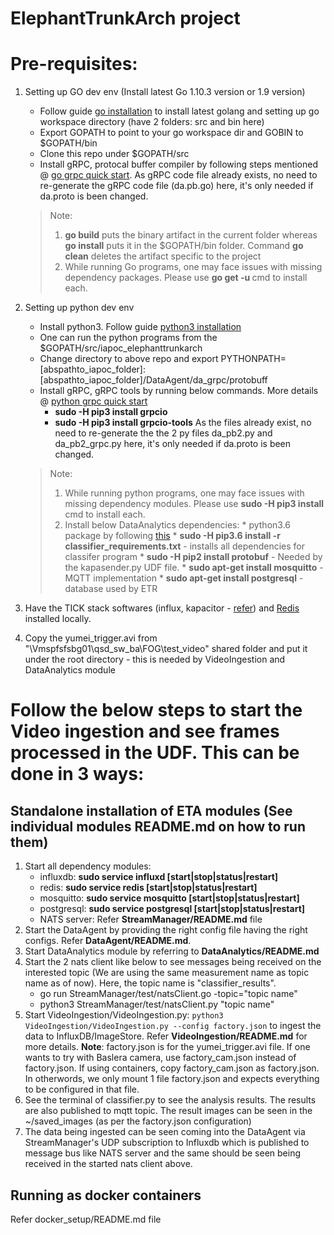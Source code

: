 # ElephantTrunkArch project

# Pre-requisites:
1. Setting up GO dev env (Install latest Go 1.10.3 version or 1.9 version)
    * Follow guide [go installation](https://golang.org/doc/install#install) to install latest golang and setting up go workspace directory (have 2 folders: src and bin here)
    * Export GOPATH to point to your go workspace dir and GOBIN to $GOPATH/bin
    * Clone this repo under $GOPATH/src
    * Install gRPC, protocal buffer compiler by following steps mentioned @ [go grpc quick start](https://grpc.io/docs/quickstart/go.html). As gRPC code file already exists, no need to re-generate the gRPC code file (da.pb.go) here, it's only needed if da.proto is been changed.
    > Note:
    > 1. **go build** puts the binary artifact in the current folder whereas **go install** puts it in the $GOPATH/bin folder. Command **go clean** deletes the artifact specific to the project
    > 2. While running Go programs, one may face issues with missing dependency packages. Please use **go get -u <pacakage>** cmd to install each.

2. Setting up python dev env
    * Install python3. Follow guide [python3 installation](http://docs.python-guide.org/en/latest/starting/install3/linux/)
    * One can run the python programs from the $GOPATH/src/iapoc_elephanttrunkarch
    * Change directory to above repo and export PYTHONPATH=[abspathto_iapoc_folder]:[abspathto_iapoc_folder]/DataAgent/da_grpc/protobuff
    * Install gRPC, gRPC tools by running below commands. More details @ [python grpc quick start](https://grpc.io/docs/quickstart/python.html)
        * **sudo -H pip3 install grpcio**
        * **sudo -H pip3 install grpcio-tools**
      As the files already exist, no need to re-generate the the 2 py files da_pb2.py and da_pb2_grpc.py here, it's only needed if da.proto is been changed.
    > Note:
    > 1. While running python programs, one may face issues with missing dependency modules. Please use **sudo -H pip3 install  <module>** cmd to install each.
    > 2. Install below DataAnalytics dependencies:
    	* python3.6 package by following [this](http://ubuntuhandbook.org/index.php/2017/07/install-python-3-6-1-in-ubuntu-16-04-lts/)
    	* **sudo -H pip3.6 install -r classifier_requirements.txt** - installs all dependencies for classifer program
    	* **sudo -H pip2 install protobuf** - Needed by the kapasender.py UDF file.
    	* **sudo apt-get install mosquitto** - MQTT implementation
    	* **sudo apt-get install postgresql** - database used by ETR

3. Have the TICK stack softwares (influx, kapacitor - [refer](https://www.digitalocean.com/community/tutorials/how-to-monitor-system-metrics-with-the-tick-stack-on-ubuntu-16-04)) and [Redis](https://askubuntu.com/questions/868848/how-to-install-redis-on-ubuntu-16-04) installed locally. 

4. Copy the yumei_trigger.avi from "\\Vmspfsfsbg01\qsd_sw_ba\FOG\test_video" shared folder and put it under the root directory - this is needed by VideoIngestion and DataAnalytics module

# Follow the below steps to start the Video ingestion and see frames processed in the UDF. This can be done in 3 ways:

## Standalone installation of ETA modules (See individual modules README.md on how to run them)

1. Start all dependency modules:
    - influxdb: **sudo service influxd [start|stop|status|restart]**
    - redis: **sudo service redis [start|stop|status|restart]**
    - mosquitto:  **sudo service mosquitto [start|stop|status|restart]**
    - postgresql: **sudo service postgresql [start|stop|status|restart]**
    - NATS server: Refer **StreamManager/README.md** file
2. Start the DataAgent by providing the right config file having the right configs. Refer **DataAgent/README.md**.
3. Start DataAnalytics module by referring to **DataAnalytics/README.md**
4. Start the 2 nats client like below to see messages being received on the interested topic (We are using the same measurement name as topic name as of now). Here, the topic name is "classifier_results".
    * go run StreamManager/test/natsClient.go -topic="topic name"
    * python3 StreamManager/test/natsClient.py "topic name"
5. Start VideoIngestion/VideoIngestion.py: `python3 VideoIngestion/VideoIngestion.py --config factory.json` to ingest the data to InfluxDB/ImageStore. Refer **VideoIngestion/README.md** for more details.
   **Note**: factory.json is for the yumei_trigger.avi file. If one wants to try with Baslera camera, use factory_cam.json instead of factory.json. If using containers, copy factory_cam.json as factory.json. In otherwords, we only mount 1 file factory.json and expects everything to be configured in that file.
6. See the terminal of classifier.py to see the analysis results.
   The results are also published to mqtt topic.
   The result images can be seen in the ~/saved_images (as per the factory.json configuration)
7. The data being ingested can be seen coming into the DataAgent via StreamManager's UDP subscription to Influxdb which is published to message bus like NATS server and the same should be seen being received in the started nats client above.

## Running as docker containers

Refer docker_setup/README.md file